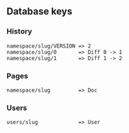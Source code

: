 ## Database keys

### History

```
namespace/slug/VERSION => 2
namespace/slug/0       => Diff 0 -> 1
namespace/slug/1       => Diff 1 -> 2
```

### Pages

```
namespace/slug         => Doc
```

### Users

```
users/slug             => User
```
